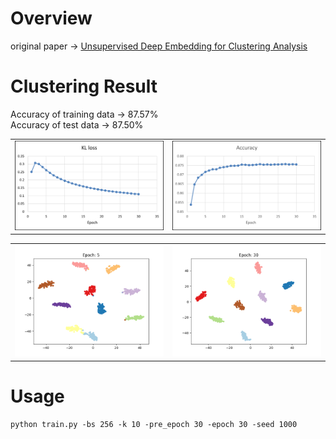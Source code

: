 # Overview
original paper -> [Unsupervised Deep Embedding for Clustering Analysis](https://www.bing.com/search?q=Unsupervised+Deep+Embedding+for+Clustering+Analysis&form=ANNTH1&refig=3b7a5c033c41457db6af0ebf56b3250a)

# Clustering Result
Accuracy of training data -> 87.57%  
Accuracy of test data     -> 87.50%
<table>
  <tr>
    <td><img src="assets/loss.png" alt="image1"></td>
    <td><img src="assets/acc.png" alt="image2"></td>
  </tr>
</table>

<table>
  <tr>
    <td><img src="assets/epoch_5.png" alt="image1"></td>
    <td><img src="assets/epoch_30.png" alt="image1"></td>
  </tr>
</table>

# Usage
```
python train.py -bs 256 -k 10 -pre_epoch 30 -epoch 30 -seed 1000
```
